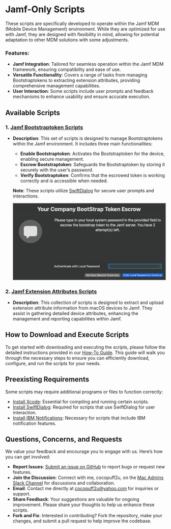 # Jamf-Only Scripts

These scripts are specifically developed to operate within the Jamf MDM (Mobile Device Management) environment. While they are optimized for use with Jamf, they are designed with flexibility in mind, allowing for potential adaptation to other MDM solutions with some adjustments.

### Features:
- **Jamf Integration**: Tailored for seamless operation within the Jamf MDM framework, ensuring compatibility and ease of use.
- **Versatile Functionality**: Covers a range of tasks from managing Bootstraptokens to extracting extension attributes, providing comprehensive management capabilities.
- **User Interaction**: Some scripts include user prompts and feedback mechanisms to enhance usability and ensure accurate execution.

## Available Scripts

### 1. [Jamf Bootstraptoken Scripts](https://github.com/cocopuff2u/MacOS_Admin_Scripts/tree/5add3d0e6f4e9037934f6d313e1e83468104536b/Jamf%20Only%20Scripts/Jamf%20Escrow%20Scripts)
- **Description**: This set of scripts is designed to manage Bootstraptokens within the Jamf environment. It includes three main functionalities:
  - **Enable Bootstraptoken**: Activates the Bootstraptoken for the device, enabling secure management.
  - **Escrow Bootstraptoken**: Safeguards the Bootstraptoken by storing it securely with the user’s password.
  - **Verify Bootstraptoken**: Confirms that the escrowed token is working correctly and is accessible when needed.

  **Note**: These scripts utilize [SwiftDialog](https://github.com/swiftDialog/swiftDialog) for secure user prompts and interactions.

  ![Escrow Example](https://github.com/cocopuff2u/MacOS_Admin_Scripts/blob/2e7ed2338fcc7850272a8908b1f91b5c865d3527/Jamf%20Only%20Scripts/images/Example_BootStrapToken_Escrow.png)

### 2. [Jamf Extension Attributes Scripts](https://github.com/cocopuff2u/MacOS_Admin_Scripts/tree/5add3d0e6f4e9037934f6d313e1e83468104536b/Jamf%20Only%20Scripts/Jamf%20Extension%20Attributes)
- **Description**: This collection of scripts is designed to extract and upload extension attribute information from macOS devices to Jamf. They assist in gathering detailed device attributes, enhancing the management and reporting capabilities within Jamf.

## How to Download and Execute Scripts

To get started with downloading and executing the scripts, please follow the detailed instructions provided in our [How-To Guide](https://github.com/cocopuff2u/MacOS_Admin_Scripts/blob/7f996a69700d749398ec9a1f84aadd26fd855569/How_To_Guide/README.md). This guide will walk you through the necessary steps to ensure you can efficiently download, configure, and run the scripts for your needs.

## Preexisting Requirements

Some scripts may require additional programs or files to function correctly:

- [Install Xcode](https://developer.apple.com/documentation/safari-developer-tools/installing-xcode-and-simulators): Essential for compiling and running certain scripts.
- [Install SwiftDialog](https://github.com/swiftDialog/swiftDialog): Required for scripts that use SwiftDialog for user interaction.
- [Install IBM Notifications](https://github.com/IBM/mac-ibm-notifications): Necessary for scripts that include IBM notification features.

## Questions, Concerns, and Requests

We value your feedback and encourage you to engage with us. Here’s how you can get involved:

- **Report Issues**: [Submit an issue on GitHub](https://github.com/cocopuff2u/MacOS_Admin_Scripts/issues) to report bugs or request new features.
- **Join the Discussion**: Connect with me, cocopuff2u, on the [Mac Admins Slack Channel](https://join.slack.com/t/macadmins/shared_invite/zt-2o5811yhx-q5MNLrFG1VoHRusXLgZwsw) for discussions and collaboration.
- **Email**: Contact me directly at [cocopuff2u@yahoo.com](mailto:cocopuff2u@yahoo.com) for inquiries or support.
- **Share Feedback**: Your suggestions are valuable for ongoing improvement. Please share your thoughts to help us enhance these scripts.
- **Fork and Fix**: Interested in contributing? Fork the repository, make your changes, and submit a pull request to help improve the codebase.